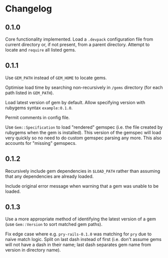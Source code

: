 # Changelog

## 0.1.0

Core functionality implemented. Load a `.devpack` configuration file from current directory or, if not present, from a parent directory. Attempt to locate and `require` all listed gems.

## 0.1.1

Use `GEM_PATH` instead of `GEM_HOME` to locate gems.

Optimise load time by searching non-recursively in `/gems` directory (for each path listed in `GEM_PATH`).

Load latest version of gem by default. Allow specifying version with rubygems syntax `example:0.1.0`.

Permit comments in config file.

Use `Gem::Specification` to load "rendered" gemspec (i.e. the file created by rubygems when the gem is installed).  This version of the gemspec will load very quickly so no need to do custom gemspec parsing any more. This also accounts for "missing" gemspecs.

## 0.1.2

Recursively include gem dependencies in `$LOAD_PATH` rather than assuming that any dependencies are already loaded.

Include original error message when warning that a gem was unable to be loaded.

## 0.1.3

Use a more appropriate method of identifying the latest version of a gem (use `Gem::Version` to sort matched gem paths).

Fix edge case where e.g. `pry-rails-0.1.0` was matching for `pry` due to naive match logic. Split on last dash instead of first (i.e. don't assume gems will not have a dash in their name; last dash separates gem name from version in directory name).
